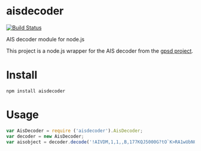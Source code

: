 aisdecoder
==========
[![Build Status](https://travis-ci.org/kintel/aisdecoder.png)](https://travis-ci.org/kintel/aisdecoder)

AIS decoder module for node.js


This project is a node.js wrapper for the AIS decoder from the [gpsd project](http://www.catb.org/gpsd).

# Install

```npm install aisdecoder```

# Usage

````javascript
var AisDecoder = require ('aisdecoder').AisDecoder;
var decoder = new AisDecoder;
var aisobject = decoder.decode('!AIVDM,1,1,,B,177KQJ5000G?tO`K>RA1wUbN0TKH,0*5C');
````


